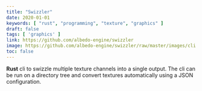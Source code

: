 ```yaml
---
title: "Swizzler"
date: 2020-01-01
keywords: [ "rust", "programming", "texture", "graphics" ]
draft: false
tags: [ 'graphics' ]
link: https://github.com/albedo-engine/swizzler
image: https://github.com/albedo-engine/swizzler/raw/master/images/cli.gif
toc: false
---
```


<b>Rust</b> cli to swizzle multiple texture channels into a single
output. The cli can be run on a directory tree and convert textures
automatically using a JSON configuration.

<!--more-->
